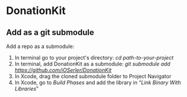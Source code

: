 # DonationKit


## Add as a git submodule

Add a repo as a submodule:

1. In terminal go to your project's directory: _cd path-to-your-project_
2. In terminal, add DonationKit as a submodule:  _git submodule add https://github.com/iOSerler/DonationKit_
3. In Xcode, drag the cloned submodule folder to Project Navigator
4. In Xcode, go to _Build Phases_ and add the library in “_Link Binary With Libraries_”
